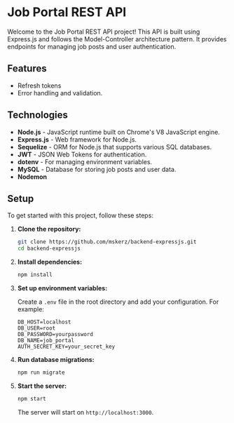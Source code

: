 # Job Portal REST API

Welcome to the Job Portal REST API project! This API is built using Express.js and follows the Model-Controller architecture pattern. It provides endpoints for managing job posts and user authentication.


## Features


- Refresh tokens 
- Error handling and validation.

## Technologies

- **Node.js** - JavaScript runtime built on Chrome's V8 JavaScript engine.
- **Express.js** - Web framework for Node.js.
- **Sequelize** - ORM for Node.js that supports various SQL databases.
- **JWT** - JSON Web Tokens for authentication.
- **dotenv** - For managing environment variables.
- **MySQL** - Database for storing job posts and user data.
- **Nodemon**

## Setup

To get started with this project, follow these steps:

1. **Clone the repository:**

    ```bash
    git clone https://github.com/mskerz/backend-expressjs.git
    cd backend-expressjs
    ```

2. **Install dependencies:**

    ```bash
    npm install
    ```

3. **Set up environment variables:**

    Create a `.env` file in the root directory and add your configuration. For example:

    ```plaintext
    DB_HOST=localhost
    DB_USER=root
    DB_PASSWORD=yourpassword
    DB_NAME=job_portal
    AUTH_SECRET_KEY=your_secret_key
    ```

4. **Run database migrations:**

    ```bash
    npm run migrate
    ```

5. **Start the server:**

    ```bash
    npm start
    ```

    The server will start on `http://localhost:3000`.


